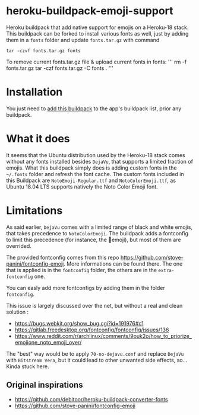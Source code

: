 # heroku-buildpack-emoji-support

Heroku buildpack that add native support for emojis on a Heroku-18 stack. This buildpack can be forked to install various fonts as well, just by adding them in a `fonts` folder and update `fonts.tar.gz` with command 
```
tar -czvf fonts.tar.gz fonts
```

To remove current fonts.tar.gz file & upload current fonts in fonts:
'''
rm -f fonts.tar.gz
tar -czf fonts.tar.gz -C fonts .
'''

# Installation

You just need to [add this buildpack](https://devcenter.heroku.com/articles/buildpacks#setting-a-buildpack-on-an-application) to the app's buildpack list, prior any buildpack.

# What it does

It seems that the Ubuntu distribution used by the Heroku-18 stack comes without any fonts installed besides `DejaVu`, that supports a limited fraction of emojis. What this buildpack simply does is adding custom fonts in the `~/.fonts` folder and refresh the font cache. 
The custom fonts included in this Buildpack are `NotoEmoji-Regular.ttf` and `NotoColorEmoji.ttf`, as Ubuntu 18.04 LTS supports natively the Noto Color Emoji font.

# Limitations
As said earlier, `DejaVu` comes with a limited range of black and white emojis, that takes precedence to `NotoColorEmoji`. The buildpack adds a fontconfig to limit this precedence (for instance, the 🍪emoji), but most of them are overrided.

The provided fontconfig comes from this repo https://github.com/stove-panini/fontconfig-emoji. More informations can be found there. The one that is applied is in the `fontconfig` folder, the others are in the `extra-fontconfig` one.

You can easly add more fontconfigs by adding them in the folder `fontconfig`.

This issue is largely discussed over the net, but without a real and clean solution :
- https://bugs.webkit.org/show_bug.cgi?id=191976#c1
- https://gitlab.freedesktop.org/fontconfig/fontconfig/issues/136
- https://www.reddit.com/r/archlinux/comments/9ouk2o/how_to_priorize_emojione_noto_emoji_over/

The "best" way would be to apply `70-no-dejavu.conf` and replace `DejaVu` with `Bitstream Vera`, but it could lead to other unwanted side effects, so... Kinda stuck here.

## Original inspirations
- https://github.com/debitoor/heroku-buildpack-converter-fonts
- https://github.com/stove-panini/fontconfig-emoji
